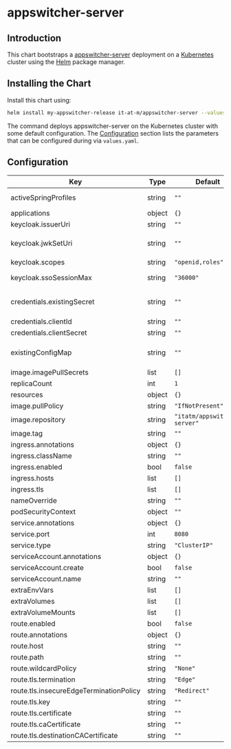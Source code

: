 # appswitcher-server

## Introduction

This chart bootstraps a [appswitcher-server](https://github.com/it-at-m/appswitcher-server) deployment on a [Kubernetes](http://kubernetes.io) cluster using the [Helm](https://helm.sh) package manager.

## Installing the Chart

Install this chart using:

```bash
helm install my-appswitcher-release it-at-m/appswitcher-server --values values.yaml
```

The command deploys appswitcher-server on the Kubernetes cluster with some default configuration. The [Configuration](#configuration) section lists the parameters that can be configured during via `values.yaml`.

## Configuration

| Key                                     | Type   | Default                      | Description                                                                                                                                                                                 |
| --------------------------------------- | ------ | ---------------------------- | ------------------------------------------------------------------------------------------------------------------------------------------------------------------------------------------- |
| activeSpringProfiles                    | string | `""`                         | List of active spring profiles (include `keycloak` to activate Keycloak integration)                                                                                                        |
| applications                            | object | `{}`                         | Map of your [custom applications](https://github.com/it-at-m/appswitcher-server#custom-applications). See [`values.yaml`](charts/appswitcher-server/values.yaml) for an example.            |
| keycloak.issuerUri                      | string | `""`                         | Issuer uri (e.g. `https://keycloak.mycompany.org/auth/realms/myrealm`)                                                                                                                      |
| keycloak.jwkSetUri                      | string | `""`                         | JWK set uri (e.g. `https://keycloak.mycompany.org/auth/realms/myrealm/protocol/openid-connect/certs`)                                                                                       |
| keycloak.scopes                         | string | `"openid,roles"`             | Comma-seperated list of requested scopes (e.g. `openid,roles`).                                                                                                                             |
| keycloak.ssoSessionMax                  | string | `"36000"`                    | Maximum time in seconds before your Keycloak expires the sso sessions (e.g. '36000' for 10 hours).                                                                                          |
| credentials.existingSecret              | string | `""`                         | secret containing keys (CLIENT_ID, CLIENT_SECRET) for Keycloak integration. If specified, this Secret will be used and no Secret will be generated.                                         |
| credentials.clientId                    | string | `""`                         | Client ID for Keycloak integration                                                                                                                                                          |
| credentials.clientSecret                | string | `""`                         | Client Secret for Keycloak integration                                                                                                                                                      |
| existingConfigMap                       | string | `""`                         | config map with key `application.yml` containing a Spring Boot application.yml. If specified, this ConfigMap will be used for Spring Boot configuration and no ConfigMap will be generated. |
| image.imagePullSecrets                  | list   | `[]`                         | Image pull secrets specification                                                                                                                                                            |
| replicaCount                            | int    | `1`                          | Replica count                                                                                                                                                                               |
| resources                               | object | `{}`                         | Pod resource definition                                                                                                                                                                     |
| image.pullPolicy                        | string | `"IfNotPresent"`             | Image pull policy                                                                                                                                                                           |
| image.repository                        | string | `"itatm/appswitcher-server"` | Image to use for deploying                                                                                                                                                                  |
| image.tag                               | string | `""`                         | Image tag. If not specified defaults to `appVersion` of the chart.                                                                                                                          |
| ingress.annotations                     | object | `{}`                         |                                                                                                                                                                                             |
| ingress.className                       | string | `""`                         |                                                                                                                                                                                             |
| ingress.enabled                         | bool   | `false`                      | Enable ingress                                                                                                                                                                              |
| ingress.hosts                           | list   | `[]`                         |                                                                                                                                                                                             |
| ingress.tls                             | list   | `[]`                         |                                                                                                                                                                                             |
| nameOverride                            | string | `""`                         | Override chart name                                                                                                                                                                         |
| podSecurityContext                      | object | `""`                         | Security Context                                                                                                                                                                            |
| service.annotations                     | object | `{}`                         | Service annotations                                                                                                                                                                         |
| service.port                            | int    | `8080`                       | Service port                                                                                                                                                                                |
| service.type                            | string | `"ClusterIP"`                | Service type                                                                                                                                                                                |
| serviceAccount.annotations              | object | `{}`                         | Service account annotations                                                                                                                                                                 |
| serviceAccount.create                   | bool   | `false`                      | Create service account                                                                                                                                                                      |
| serviceAccount.name                     | string | `""`                         | Service account name                                                                                                                                                                        |
| extraEnvVars                            | list   | `[]`                         | Extra environment variables                                                                                                                                                                 |
| extraVolumes                            | list   | `[]`                         | Extra volumes                                                                                                                                                                               |
| extraVolumeMounts                       | list   | `[]`                         | Extra volumeMounts for the pods                                                                                                                                                             |
| route.enabled                           | bool   | `false`                      | Create OpenShift route                                                                                                                                                                      |
| route.annotations                       | object | `{}`                         | Route annotations                                                                                                                                                                           |
| route.host                              | string | `""`                         | Route host                                                                                                                                                                                  |
| route.path                              | string | `""`                         | Route path                                                                                                                                                                                  |
| route.wildcardPolicy                    | string | `"None"`                     | Route wildcard policy                                                                                                                                                                       |
| route.tls.termination                   | string | `"Edge"`                     | Route tls termination                                                                                                                                                                       |
| route.tls.insecureEdgeTerminationPolicy | string | `"Redirect"`                 | Route tls insecureEdgeTerminationPolicy                                                                                                                                                     |
| route.tls.key                           | string | `""`                         | Route tls key                                                                                                                                                                               |
| route.tls.certificate                   | string | `""`                         | Route tls certificate                                                                                                                                                                       |
| route.tls.caCertificate                 | string | `""`                         | Route tls ca certificate                                                                                                                                                                    |
| route.tls.destinationCACertificate      | string | `""`                         | Route tls destination ca certificate                                                                                                                                                        |

<!-- MARKDOWN LINKS & IMAGES -->
<!-- https://www.markdownguide.org/basic-syntax/#reference-style-links -->

[contributors-shield]: https://img.shields.io/github/contributors/it-at-m/appswitcher-server-helm-chart.svg?style=for-the-badge
[contributors-url]: https://github.com/it-at-m/appswitcher-server-helm-chart/graphs/contributors
[forks-shield]: https://img.shields.io/github/forks/it-at-m/appswitcher-server-helm-chart.svg?style=for-the-badge
[forks-url]: https://github.com/it-at-m/appswitcher-server-helm-chart/network/members
[stars-shield]: https://img.shields.io/github/stars/it-at-m/appswitcher-server-helm-chart.svg?style=for-the-badge
[stars-url]: https://github.com/it-at-m/appswitcher-server-helm-chart/stargazers
[issues-shield]: https://img.shields.io/github/issues/it-at-m/appswitcher-server-helm-chart.svg?style=for-the-badge
[issues-url]: https://github.com/it-at-m/appswitcher-server-helm-chart/issues
[license-shield]: https://img.shields.io/github/license/it-at-m/appswitcher-server-helm-chart.svg?style=for-the-badge
[license-url]: https://github.com/it-at-m/appswitcher-server-helm-chart/blob/main/LICENSE
